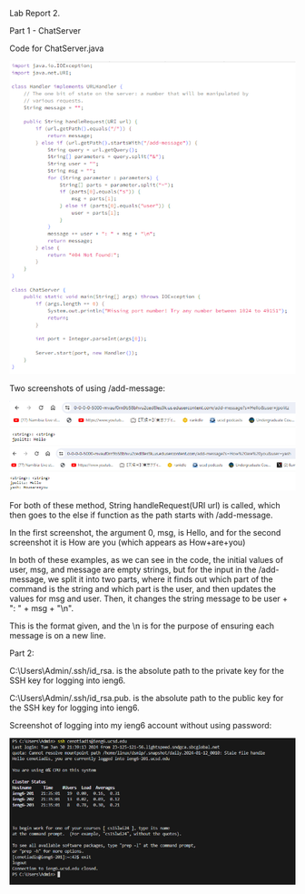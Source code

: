 Lab Report 2.

Part 1 - ChatServer

Code for ChatServer.java

![Image](chatserver.PNG)

Two screenshots of using /add-message:

![Image](add1.PNG)
![Image](add2.PNG)

For both of these method, String handleRequest(URI url) is called, which then goes to the else if function as the path starts with /add-message. 

In the first screenshot, the argument 0, msg, is Hello, and for the second screenshot it is How are you (which appears as How+are+you)

In both of these examples, as we can see in the code, the initial values of user, msg, and message are empty strings, but for the input in the /add-message, we split it into two parts, where it finds out which part of the command is the string and which part is the user, and then updates the values for msg and user. Then, it changes the string message to be user + ": " + msg + "\n".

This is the format given, and the \n is for the purpose of ensuring each message is on a new line.

Part 2:

C:\Users\Admin/.ssh/id_rsa. is the absolute path to the private key for the SSH key for logging into ieng6.

C:\Users\Admin/.ssh/id_rsa.pub. is the absolute path to the public key for the SSH key for logging into ieng6.

Screenshot of logging into my ieng6 account without using password:

![Image](login.PNG)

